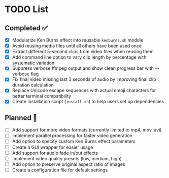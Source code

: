 # TODO List

## Completed ✅

- [x] Modularize Ken Burns effect into reusable `kenburns.sh` module
- [x] Avoid reusing media files until all others have been used once
- [x] Extract different 5-second clips from video files when reusing them
- [x] Add command line option to vary clip length by percentage with systematic variation
- [x] Suppress verbose ffmpeg output and show clean progress bar with --verbose flag
- [x] Fix final video missing last 3 seconds of audio by improving final clip duration calculation
- [x] Replace Unicode escape sequences with actual emoji characters for better terminal compatibility
- [x] Create installation script (`install.sh`) to help users set up dependencies

## Planned 🔄

- [ ] Add support for more video formats (currently limited to mp4, mov, avi)
- [ ] Implement parallel processing for faster video generation
- [ ] Add option to specify custom Ken Burns effect parameters
- [ ] Create a GUI wrapper for easier usage
- [ ] Add support for audio fade in/out effects
- [ ] Implement video quality presets (low, medium, high)
- [ ] Add option to preserve original aspect ratio of images
- [ ] Create a configuration file for default settings